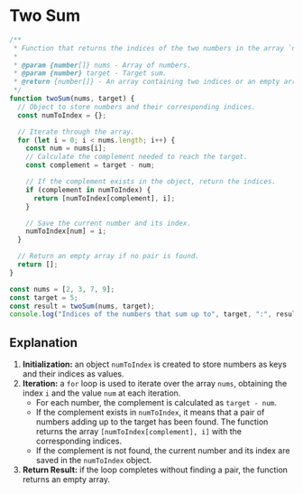# Two Sum

```js
/**
 * Function that returns the indices of the two numbers in the array `nums` whose sum equals the target.
 *
 * @param {number[]} nums - Array of numbers.
 * @param {number} target - Target sum.
 * @return {number[]} - An array containing two indices or an empty array if no solution is found.
 */
function twoSum(nums, target) {
  // Object to store numbers and their corresponding indices.
  const numToIndex = {};

  // Iterate through the array.
  for (let i = 0; i < nums.length; i++) {
    const num = nums[i];
    // Calculate the complement needed to reach the target.
    const complement = target - num;

    // If the complement exists in the object, return the indices.
    if (complement in numToIndex) {
      return [numToIndex[complement], i];
    }

    // Save the current number and its index.
    numToIndex[num] = i;
  }

  // Return an empty array if no pair is found.
  return [];
}

const nums = [2, 3, 7, 9];
const target = 5;
const result = twoSum(nums, target);
console.log("Indices of the numbers that sum up to", target, ":", result);
```

## Explanation

1. **Initialization:** an object `numToIndex` is created to store numbers as keys and their indices as values.
2. **Iteration:** a `for` loop is used to iterate over the array `nums`, obtaining the index `i` and the value `num` at each iteration.
   - For each number, the complement is calculated as `target - num`.
   - If the complement exists in `numToIndex`, it means that a pair of numbers adding up to the target has been found. The function returns the array `[numToIndex[complement], i]` with the corresponding indices.
   - If the complement is not found, the current number and its index are saved in the `numToIndex` object.
3. **Return Result:** if the loop completes without finding a pair, the function returns an empty array.
